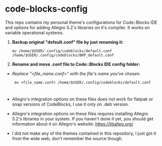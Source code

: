 # code-blocks-config

This repo contains my personal theme's configurations for Code::Blocks IDE and options for adding Allegro 5.2's libraries on it's compiler. It works on variable operational systems.

1) **Backup original "default.conf" file by just renaming it:**

       mv /home/$USER/.config/codeblocks/default.conf /home/$USER/.config/codeblocks/BKP_default.conf

2) **Rename and move .conf file to Code::Blocks IDE config folder:**

* *Replace "<file_name.conf>" with the file's name you've chosen.*

       mv <file_name.conf> /home/$USER/.config/codeblocks/default.conf

#
* Allegro's integration options on these files does not work for flatpak or snap versions of CodeBlocks, I use it only on .deb version.

* Allegro's integration options on these files requires installing Allegro 5.2's libraries in your system. If you haven't done it yet, you should get information about it on Allegro's website: https://liballeg.org/

* I did not make any of the themes contained in this repository, I just got it from the wide web, don't remember the source though.
